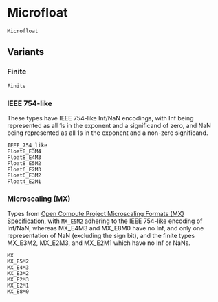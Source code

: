 # Microfloat

```@docs
Microfloat
```

## Variants

### Finite

```@docs
Finite
```

### IEEE 754-like

These types have IEEE 754-like Inf/NaN encodings, with Inf being represented as all 1s in the exponent and a significand of zero, and NaN being represented as all 1s in the exponent and a non-zero significand.

```@docs
IEEE_754_like
Float8_E3M4
Float8_E4M3
Float8_E5M2
Float6_E2M3
Float6_E3M2
Float4_E2M1
```

### Microscaling (MX)

Types from [Open Compute Project Microscaling Formats (MX) Specification](https://www.opencompute.org/documents/ocp-microscaling-formats-mx-v1-0-spec-final-pdf), with `MX_E5M2` adhering to the IEEE 754-like encoding of Inf/NaN,
whereas MX_E4M3 and MX_E8M0 have no Inf, and only one representation of NaN (excluding the sign bit),
and the finite types MX_E3M2, MX_E2M3, and MX_E2M1 which have no Inf or NaNs.

```@docs
MX
MX_E5M2
MX_E4M3
MX_E3M2
MX_E2M3
MX_E2M1
MX_E8M0
```
